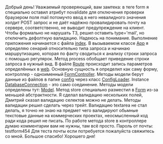 Добрый день!
    Уважаемый проверяющий, вам замтека: в теге form я специально оставил атрибут novalidate для отключения проверки 
браузером поля mail потомучто ввод в него невалидного значения холдит POST запрос и не даёт надёжно провалидировать
почту на сервере, соответственно, не выводит предупреждение на клиент. Чтобы формально не нарушать ТЗ, решил оставить
type='mail', но отключить дефолтную валидацию. Надеюсь на понимание.
    Выполнение приложения начинается с файла [index](public/index.php). В вызываемом классе [App](app/App.php) я определяю сенарий 
относительно типа запроса и начинаю маршрутизацию, которая по факту сводиться к анализу строки запроса с помощью регулярок. Метод 
process обобщает приведение строки запроса в нужный вид. В файле [Route](app/modules/route/Route.php) происходит запись параметров 
определённых в [web](app/routes/web.php). Основную сущность я определил как саму форму, контроллер - одноименный [FormController](app/Http/Controllers/FormController.php). 
    Методы модели берут данные из файлов в папке [config](app/config) через класс [ConfigLoader](app/modules/database/ConfigLoader.php).
Instance [DatabaseConnection](app/modules/database/DatabaseConnection.php) - это само соединение.  Методы модели определены тут:
[Model](app/modules/model/Model.php). Метод store специально разместил в [Form](app/Model/Form.php) из-за меньшей абстрактности. 
Я сделал валидацию нескольких полей, Дмитрий сказал валидацию селектов можно не делать. Методы валидации решил сделать через трейт. 
Валидацию textarea не стал делать, я точно не знаю на предмет чего валидируют обьмные текстовые данные на коммерческих проектах, 
неосмысленный код ради кода решил не писать. По работе метода store в контроллере думаю комментарии вам не нужны, там всё просто. 
Пароль от почты: testform454
Для теста почты если потребуется пожалуйста свяжитесь со мной.
Большое спасибо! Хорошего дня!


